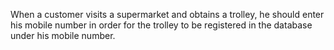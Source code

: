 When a customer visits a supermarket and obtains a trolley, he should enter his mobile number in order for the trolley to be registered in the database under his mobile number.
